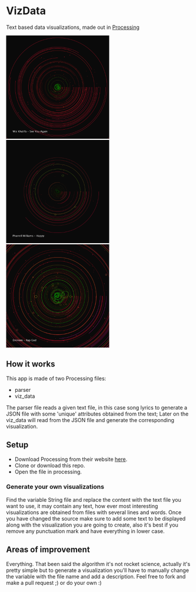 # VizData
Text based data visualizations, made out in [Processing](processing.org)

<img src="https://github.com/MOctavio/viz_data/blob/master/img/seeYouAgain.png?raw=true" width="280" height="280">
<img src="https://github.com/MOctavio/viz_data/blob/master/img/happy.png?raw=true" width="280" height="280">
<img src="https://github.com/MOctavio/viz_data/blob/master/img/rapGod.png?raw=true" width="280" height="280">

## How it works
This app is made of two Processing files:
  - parser
  - viz_data

The parser file reads a given text file, in this case song lyrics to generate a JSON file with some 'unique' attributes obtained from the text; Later on the viz_data will read from the JSON file and generate the corresponding visualization.

## Setup
- Download Processing from their website [here](https://processing.org/download/).
- Clone or download this repo.
- Open the file in processing.

### Generate your own visualizations
Find the variable String file and replace the content with the text file you want to use, it may contain any text, how ever most interesting visualizations are obtained from files with several lines and words.
Once you have changed the source make sure to add some text to be displayed along with the visualization you are going to create, also it's best if you remove any punctuation mark and have everything in lower case.

## Areas of improvement
Everything. That been said the algorithm it's not rocket science, actually it's pretty simple but to generate a visualization you'll have to manually change the variable with the file name and add a description. Feel free to fork and make a pull request ;) or do your own :)
